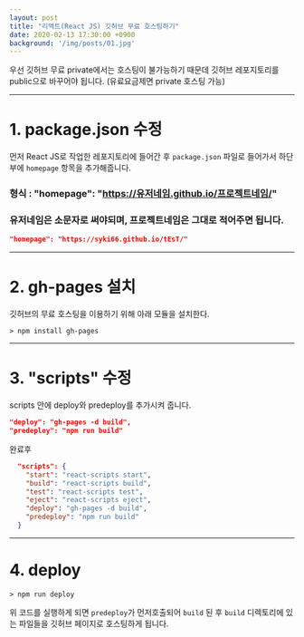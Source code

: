 ```yaml
---
layout: post
title: "리액트(React JS) 깃허브 무료 호스팅하기"
date: 2020-02-13 17:30:00 +0900
background: '/img/posts/01.jpg'
---
```


우선 깃허브 무료 private에서는 호스팅이 불가능하기 때문데 깃허브 레포지토리를 public으로 바꾸어야 됩니다. (유료요금제면 private 호스팅 가능)
***
# 1. package.json 수정

먼저 React JS로 작업한 레포지토리에 들어간 후 `package.json` 파일로 들어가서 하단부에 `homepage` 항목을 추가해줍니다.


### 형식 : "homepage": "https://유저네임.github.io/프로젝트네임/"


### 유저네임은 소문자로 써야되며, 프로젝트네임은 그대로 적어주면 됩니다.

```json
"homepage": "https://syki66.github.io/tEsT/"
```
***
# 2. gh-pages 설치

깃허브의 무료 호스팅을 이용하기 위해 아래 모듈을 설치한다.

```
> npm install gh-pages
```
***
# 3. "scripts" 수정

scripts 안에 deploy와 predeploy를 추가시켜 줍니다.

```json
"deploy": "gh-pages -d build",
"predeploy": "npm run build"
```

완료후
```json
  "scripts": {
    "start": "react-scripts start",
    "build": "react-scripts build",
    "test": "react-scripts test",
    "eject": "react-scripts eject",
    "deploy": "gh-pages -d build",
    "predeploy": "npm run build"
  }
```
***
# 4. deploy

```
> npm run deploy
```

위 코드를 실행하게 되면 `predeploy`가 먼저호출되어 `build` 된 후 `build` 디렉토리에 있는 파일들을 깃허브 페이지로 호스팅하게 됩니다.